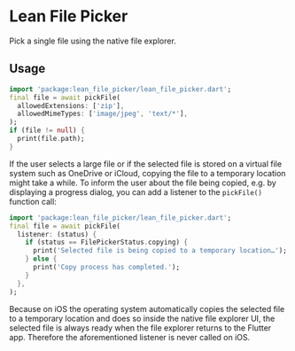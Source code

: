 # Lean File Picker

Pick a single file using the native file explorer.

## Usage

```dart
import 'package:lean_file_picker/lean_file_picker.dart';
final file = await pickFile(
  allowedExtensions: ['zip'],
  allowedMimeTypes: ['image/jpeg', 'text/*'],
);
if (file != null) {
  print(file.path);
}
```

If the user selects a large file or if the selected file is stored on a virtual
file system such as OneDrive or iCloud, copying the file to a temporary
location might take a while. To inform the user about the file being copied,
e.g. by displaying a progress dialog, you can add a listener to the
`pickFile()` function call:

```dart
import 'package:lean_file_picker/lean_file_picker.dart';
final file = await pickFile(
  listener: (status) {
    if (status == FilePickerStatus.copying) {
      print('Selected file is being copied to a temporary location…');
    } else {
      print('Copy process has completed.');
    }
  },
);
```

Because on iOS the operating system automatically copies the selected file
to a temporary location and does so inside the native file explorer UI, the
selected file is always ready when the file explorer returns to the Flutter
app. Therefore the aforementioned listener is never called on iOS.

